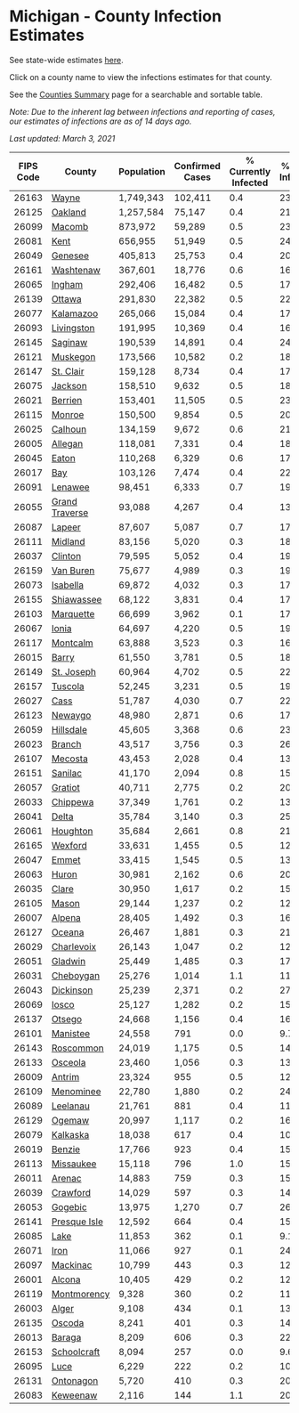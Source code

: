 # Michigan - County Infection Estimates

See state-wide estimates [here](/infections/us-mi).

Click on a county name to view the infections estimates for that county.

See the [Counties Summary](/infections/summary-counties) page for a searchable and sortable table.

*Note: Due to the inherent lag between infections and reporting of cases, our estimates of infections are as of 14 days ago.*

*Last updated: March 3, 2021*

|   FIPS Code |                           County |   Population |   Confirmed Cases |   % Currently Infected |   % Total Infected |
|-------------|----------------------------------|--------------|-------------------|------------------------|--------------------|
|       26163 |                   [Wayne](wayne) |    1,749,343 |           102,411 |                    0.4 |               23.3 |
|       26125 |               [Oakland](oakland) |    1,257,584 |            75,147 |                    0.4 |               21.6 |
|       26099 |                 [Macomb](macomb) |      873,972 |            59,289 |                    0.5 |               23.6 |
|       26081 |                     [Kent](kent) |      656,955 |            51,949 |                    0.5 |               24.4 |
|       26049 |               [Genesee](genesee) |      405,813 |            25,753 |                    0.4 |               20.9 |
|       26161 |           [Washtenaw](washtenaw) |      367,601 |            18,776 |                    0.6 |               16.8 |
|       26065 |                 [Ingham](ingham) |      292,406 |            16,482 |                    0.5 |               17.1 |
|       26139 |                 [Ottawa](ottawa) |      291,830 |            22,382 |                    0.5 |               22.9 |
|       26077 |           [Kalamazoo](kalamazoo) |      265,066 |            15,084 |                    0.4 |               17.2 |
|       26093 |         [Livingston](livingston) |      191,995 |            10,369 |                    0.4 |               16.9 |
|       26145 |               [Saginaw](saginaw) |      190,539 |            14,891 |                    0.4 |               24.6 |
|       26121 |             [Muskegon](muskegon) |      173,566 |            10,582 |                    0.2 |               18.9 |
|       26147 |           [St. Clair](st.-clair) |      159,128 |             8,734 |                    0.4 |               17.4 |
|       26075 |               [Jackson](jackson) |      158,510 |             9,632 |                    0.5 |               18.9 |
|       26021 |               [Berrien](berrien) |      153,401 |            11,505 |                    0.5 |               23.4 |
|       26115 |                 [Monroe](monroe) |      150,500 |             9,854 |                    0.5 |               20.3 |
|       26025 |               [Calhoun](calhoun) |      134,159 |             9,672 |                    0.6 |               21.7 |
|       26005 |               [Allegan](allegan) |      118,081 |             7,331 |                    0.4 |               18.6 |
|       26045 |                   [Eaton](eaton) |      110,268 |             6,329 |                    0.6 |               17.3 |
|       26017 |                       [Bay](bay) |      103,126 |             7,474 |                    0.4 |               22.1 |
|       26091 |               [Lenawee](lenawee) |       98,451 |             6,333 |                    0.7 |               19.0 |
|       26055 | [Grand Traverse](grand-traverse) |       93,088 |             4,267 |                    0.4 |               13.3 |
|       26087 |                 [Lapeer](lapeer) |       87,607 |             5,087 |                    0.7 |               17.9 |
|       26111 |               [Midland](midland) |       83,156 |             5,020 |                    0.3 |               18.2 |
|       26037 |               [Clinton](clinton) |       79,595 |             5,052 |                    0.4 |               19.5 |
|       26159 |           [Van Buren](van-buren) |       75,677 |             4,989 |                    0.3 |               19.8 |
|       26073 |             [Isabella](isabella) |       69,872 |             4,032 |                    0.3 |               17.4 |
|       26155 |         [Shiawassee](shiawassee) |       68,122 |             3,831 |                    0.4 |               17.6 |
|       26103 |           [Marquette](marquette) |       66,699 |             3,962 |                    0.1 |               17.8 |
|       26067 |                   [Ionia](ionia) |       64,697 |             4,220 |                    0.5 |               19.6 |
|       26117 |             [Montcalm](montcalm) |       63,888 |             3,523 |                    0.3 |               16.5 |
|       26015 |                   [Barry](barry) |       61,550 |             3,781 |                    0.5 |               18.2 |
|       26149 |         [St. Joseph](st.-joseph) |       60,964 |             4,702 |                    0.5 |               22.6 |
|       26157 |               [Tuscola](tuscola) |       52,245 |             3,231 |                    0.5 |               19.1 |
|       26027 |                     [Cass](cass) |       51,787 |             4,030 |                    0.7 |               22.9 |
|       26123 |               [Newaygo](newaygo) |       48,980 |             2,871 |                    0.6 |               17.2 |
|       26059 |           [Hillsdale](hillsdale) |       45,605 |             3,368 |                    0.6 |               23.1 |
|       26023 |                 [Branch](branch) |       43,517 |             3,756 |                    0.3 |               26.0 |
|       26107 |               [Mecosta](mecosta) |       43,453 |             2,028 |                    0.4 |               13.7 |
|       26151 |               [Sanilac](sanilac) |       41,170 |             2,094 |                    0.8 |               15.1 |
|       26057 |               [Gratiot](gratiot) |       40,711 |             2,775 |                    0.2 |               20.3 |
|       26033 |             [Chippewa](chippewa) |       37,349 |             1,761 |                    0.2 |               13.8 |
|       26041 |                   [Delta](delta) |       35,784 |             3,140 |                    0.3 |               25.6 |
|       26061 |             [Houghton](houghton) |       35,684 |             2,661 |                    0.8 |               21.1 |
|       26165 |               [Wexford](wexford) |       33,631 |             1,455 |                    0.5 |               12.6 |
|       26047 |                   [Emmet](emmet) |       33,415 |             1,545 |                    0.5 |               13.9 |
|       26063 |                   [Huron](huron) |       30,981 |             2,162 |                    0.6 |               20.5 |
|       26035 |                   [Clare](clare) |       30,950 |             1,617 |                    0.2 |               15.3 |
|       26105 |                   [Mason](mason) |       29,144 |             1,237 |                    0.2 |               12.6 |
|       26007 |                 [Alpena](alpena) |       28,405 |             1,492 |                    0.3 |               16.5 |
|       26127 |                 [Oceana](oceana) |       26,467 |             1,881 |                    0.3 |               21.3 |
|       26029 |         [Charlevoix](charlevoix) |       26,143 |             1,047 |                    0.2 |               12.1 |
|       26051 |               [Gladwin](gladwin) |       25,449 |             1,485 |                    0.3 |               17.4 |
|       26031 |           [Cheboygan](cheboygan) |       25,276 |             1,014 |                    1.1 |               11.9 |
|       26043 |           [Dickinson](dickinson) |       25,239 |             2,371 |                    0.2 |               27.7 |
|       26069 |                   [Iosco](iosco) |       25,127 |             1,282 |                    0.2 |               15.9 |
|       26137 |                 [Otsego](otsego) |       24,668 |             1,156 |                    0.4 |               16.2 |
|       26101 |             [Manistee](manistee) |       24,558 |               791 |                    0.0 |                9.7 |
|       26143 |           [Roscommon](roscommon) |       24,019 |             1,175 |                    0.5 |               14.6 |
|       26133 |               [Osceola](osceola) |       23,460 |             1,056 |                    0.3 |               13.4 |
|       26009 |                 [Antrim](antrim) |       23,324 |               955 |                    0.5 |               12.0 |
|       26109 |           [Menominee](menominee) |       22,780 |             1,880 |                    0.2 |               24.0 |
|       26089 |             [Leelanau](leelanau) |       21,761 |               881 |                    0.4 |               11.9 |
|       26129 |                 [Ogemaw](ogemaw) |       20,997 |             1,117 |                    0.2 |               16.0 |
|       26079 |             [Kalkaska](kalkaska) |       18,038 |               617 |                    0.4 |               10.8 |
|       26019 |                 [Benzie](benzie) |       17,766 |               923 |                    0.4 |               15.1 |
|       26113 |           [Missaukee](missaukee) |       15,118 |               796 |                    1.0 |               15.3 |
|       26011 |                 [Arenac](arenac) |       14,883 |               759 |                    0.3 |               15.7 |
|       26039 |             [Crawford](crawford) |       14,029 |               597 |                    0.3 |               14.1 |
|       26053 |               [Gogebic](gogebic) |       13,975 |             1,270 |                    0.7 |               26.4 |
|       26141 |     [Presque Isle](presque-isle) |       12,592 |               664 |                    0.4 |               15.7 |
|       26085 |                     [Lake](lake) |       11,853 |               362 |                    0.1 |                9.1 |
|       26071 |                     [Iron](iron) |       11,066 |               927 |                    0.1 |               24.0 |
|       26097 |             [Mackinac](mackinac) |       10,799 |               443 |                    0.3 |               12.2 |
|       26001 |                 [Alcona](alcona) |       10,405 |               429 |                    0.2 |               12.5 |
|       26119 |       [Montmorency](montmorency) |        9,328 |               360 |                    0.2 |               11.7 |
|       26003 |                   [Alger](alger) |        9,108 |               434 |                    0.1 |               13.7 |
|       26135 |                 [Oscoda](oscoda) |        8,241 |               401 |                    0.3 |               14.7 |
|       26013 |                 [Baraga](baraga) |        8,209 |               606 |                    0.3 |               22.0 |
|       26153 |       [Schoolcraft](schoolcraft) |        8,094 |               257 |                    0.0 |                9.6 |
|       26095 |                     [Luce](luce) |        6,229 |               222 |                    0.2 |               10.7 |
|       26131 |           [Ontonagon](ontonagon) |        5,720 |               410 |                    0.3 |               20.6 |
|       26083 |             [Keweenaw](keweenaw) |        2,116 |               144 |                    1.1 |               20.0 |